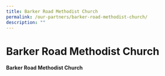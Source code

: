 ```yaml
---
title: Barker Road Methodist Church
permalink: /our-partners/barker-road-methodist-church/
description: ""
---
```

# **Barker Road Methodist Church**

#### **Barker Road Methodist Church**